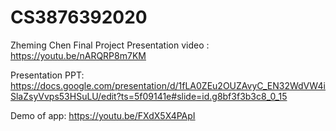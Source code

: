 # CS3876392020
Zheming Chen Final Project
  Presentation video : https://youtu.be/nARQRP8m7KM
          
          
  Presentation PPT:  https://docs.google.com/presentation/d/1fLA0ZEu2OUZAvyC_EN32WdVW4iSlaZsyVvps53HSuLU/edit?ts=5f09141e#slide=id.g8bf3f3b3c8_0_15
           
           
  Demo of app: https://youtu.be/FXdX5X4PApI
